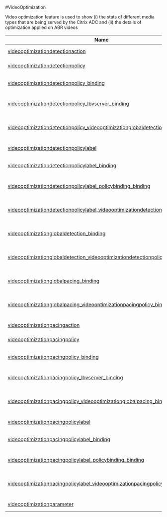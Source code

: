 #VideoOptimization

Video optimization feature is used to show (i) the stats of different media types that are being served by the Citrix ADC and (ii) the details of optimization applied on ABR videos


<table><thead><tr><th>Name</th><th>Description</th></tr></thead><tbody><tr><td><a href=".././videooptimizationdetectionaction/videooptimizationdetectionaction/">videooptimizationdetectionaction</a></td><td>Configuration for videooptimization detectionaction</td></tr><tr><td><a href=".././videooptimizationdetectionpolicy/videooptimizationdetectionpolicy/">videooptimizationdetectionpolicy</a></td><td>Configuration for videooptimization detectionpolicy</td></tr><tr><td><a href=".././videooptimizationdetectionpolicy_binding/videooptimizationdetectionpolicy_binding/">videooptimizationdetectionpolicy_binding</a></td><td>Binding object showing the resources that can be bound to videooptimizationdetectionpolicy</td></tr><tr><td><a href=".././videooptimizationdetectionpolicy_lbvserver_binding/videooptimizationdetectionpolicy_lbvserver_binding/">videooptimizationdetectionpolicy_lbvserver_binding</a></td><td>Binding object showing the lbvserver that can be bound to videooptimizationdetectionpolicy</td></tr><tr><td><a href=".././videooptimizationdetectionpolicy_videooptimizationglobaldetection_binding/videooptimizationdetectionpolicy_videooptimizationglobaldetection_binding/">videooptimizationdetectionpolicy_videooptimizationglobaldetection_binding</a></td><td>Binding object showing the videooptimizationglobaldetection that can be bound to videooptimizationdetectionpolicy</td></tr><tr><td><a href=".././videooptimizationdetectionpolicylabel/videooptimizationdetectionpolicylabel/">videooptimizationdetectionpolicylabel</a></td><td>Configuration for videooptimization detection policy label</td></tr><tr><td><a href=".././videooptimizationdetectionpolicylabel_binding/videooptimizationdetectionpolicylabel_binding/">videooptimizationdetectionpolicylabel_binding</a></td><td>Binding object showing the resources that can be bound to videooptimizationdetectionpolicylabel</td></tr><tr><td><a href=".././videooptimizationdetectionpolicylabel_policybinding_binding/videooptimizationdetectionpolicylabel_policybinding_binding/">videooptimizationdetectionpolicylabel_policybinding_binding</a></td><td>Binding object showing the policybinding that can be bound to videooptimizationdetectionpolicylabel</td></tr><tr><td><a href=".././videooptimizationdetectionpolicylabel_videooptimizationdetectionpolicy_binding/videooptimizationdetectionpolicylabel_videooptimizationdetectionpolicy_binding/">videooptimizationdetectionpolicylabel_videooptimizationdetectionpolicy_binding</a></td><td>Binding object showing the videooptimizationdetectionpolicy that can be bound to videooptimizationdetectionpolicylabel</td></tr><tr><td><a href=".././videooptimizationglobaldetection_binding/videooptimizationglobaldetection_binding/">videooptimizationglobaldetection_binding</a></td><td>Binding object showing the resources that can be bound to videooptimizationglobaldetection</td></tr><tr><td><a href=".././videooptimizationglobaldetection_videooptimizationdetectionpolicy_binding/videooptimizationglobaldetection_videooptimizationdetectionpolicy_binding/">videooptimizationglobaldetection_videooptimizationdetectionpolicy_binding</a></td><td>Binding object showing the videooptimizationdetectionpolicy that can be bound to videooptimizationglobaldetection</td></tr><tr><td><a href=".././videooptimizationglobalpacing_binding/videooptimizationglobalpacing_binding/">videooptimizationglobalpacing_binding</a></td><td>Binding object showing the resources that can be bound to videooptimizationglobalpacing</td></tr><tr><td><a href=".././videooptimizationglobalpacing_videooptimizationpacingpolicy_binding/videooptimizationglobalpacing_videooptimizationpacingpolicy_binding/">videooptimizationglobalpacing_videooptimizationpacingpolicy_binding</a></td><td>Binding object showing the videooptimizationpacingpolicy that can be bound to videooptimizationglobalpacing</td></tr><tr><td><a href=".././videooptimizationpacingaction/videooptimizationpacingaction/">videooptimizationpacingaction</a></td><td>Configuration for videooptimization pacingaction</td></tr><tr><td><a href=".././videooptimizationpacingpolicy/videooptimizationpacingpolicy/">videooptimizationpacingpolicy</a></td><td>Configuration for videooptimization pacingpolicy</td></tr><tr><td><a href=".././videooptimizationpacingpolicy_binding/videooptimizationpacingpolicy_binding/">videooptimizationpacingpolicy_binding</a></td><td>Binding object showing the resources that can be bound to videooptimizationpacingpolicy</td></tr><tr><td><a href=".././videooptimizationpacingpolicy_lbvserver_binding/videooptimizationpacingpolicy_lbvserver_binding/">videooptimizationpacingpolicy_lbvserver_binding</a></td><td>Binding object showing the lbvserver that can be bound to videooptimizationpacingpolicy</td></tr><tr><td><a href=".././videooptimizationpacingpolicy_videooptimizationglobalpacing_binding/videooptimizationpacingpolicy_videooptimizationglobalpacing_binding/">videooptimizationpacingpolicy_videooptimizationglobalpacing_binding</a></td><td>Binding object showing the videooptimizationglobalpacing that can be bound to videooptimizationpacingpolicy</td></tr><tr><td><a href=".././videooptimizationpacingpolicylabel/videooptimizationpacingpolicylabel/">videooptimizationpacingpolicylabel</a></td><td>Configuration for videooptimization pacing policy label</td></tr><tr><td><a href=".././videooptimizationpacingpolicylabel_binding/videooptimizationpacingpolicylabel_binding/">videooptimizationpacingpolicylabel_binding</a></td><td>Binding object showing the resources that can be bound to videooptimizationpacingpolicylabel</td></tr><tr><td><a href=".././videooptimizationpacingpolicylabel_policybinding_binding/videooptimizationpacingpolicylabel_policybinding_binding/">videooptimizationpacingpolicylabel_policybinding_binding</a></td><td>Binding object showing the policybinding that can be bound to videooptimizationpacingpolicylabel</td></tr><tr><td><a href=".././videooptimizationpacingpolicylabel_videooptimizationpacingpolicy_binding/videooptimizationpacingpolicylabel_videooptimizationpacingpolicy_binding/">videooptimizationpacingpolicylabel_videooptimizationpacingpolicy_binding</a></td><td>Binding object showing the videooptimizationpacingpolicy that can be bound to videooptimizationpacingpolicylabel</td></tr><tr><td><a href=".././videooptimizationparameter/videooptimizationparameter/">videooptimizationparameter</a></td><td>Configuration for VideoOptimization parameter</td></tr></tbody></table>
